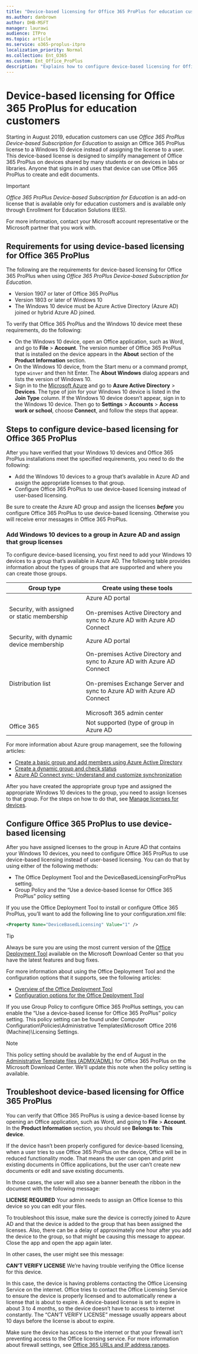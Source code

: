 ```yaml
---
title: "Device-based licensing for Office 365 ProPlus for education customers"
ms.author: danbrown
author: DHB-MSFT
manager: laurawi
audience: ITPro
ms.topic: article
ms.service: o365-proplus-itpro
localization_priority: Normal
ms.collection: Ent_O365
ms.custom: Ent_Office_ProPlus
description: "Explains how to configure device-based licensing for Office 365 ProPlus for education customers."
---
```


# Device-based licensing for Office 365 ProPlus for education customers

Starting in August 2019, education customers can use *Office 365 ProPlus Device-based Subscription for Education* to assign an Office 365 ProPlus license to a Windows 10 device instead of assigning the license to a user. This device-based license is designed to simplify management of Office 365 ProPlus on devices shared by many students or on devices in labs or libraries. Anyone that signs in and uses that device can use Office 365 ProPlus to create and edit documents.

> [!IMPORTANT]
> *Office 365 ProPlus Device-based Subscription for Education* is an add-on license that is available only for education customers and is available only through Enrollment for Education Solutions (EES).
>
> For more information, contact your Microsoft account representative or the Microsoft partner that you work with.

## Requirements for using device-based licensing for Office 365 ProPlus

The following are the requirements for device-based licensing for Office 365 ProPlus when using *Office 365 ProPlus Device-based Subscription for Education*.

- Version 1907 or later of Office 365 ProPlus
- Version 1803 or later of Windows 10
- The Windows 10 device must be Azure Active Directory (Azure AD) joined or hybrid Azure AD joined.

To verify that Office 365 ProPlus and the Windows 10 device meet these requirements, do the following:

- On the Windows 10 device, open an Office application, such as Word, and go to **File** > **Account**. The version number of Office 365 ProPlus that is installed on the device appears in the **About** section of the **Product Information** section.
- On the Windows 10 device, from the Start menu or a command prompt, type `winver` and then hit Enter. The **About Windows** dialog appears and lists the version of Windows 10.
- Sign in to the [Microsoft Azure](https://portal.azure.com/) and go to **Azure Active Directory** > **Devices**. The type of join for your Windows 10 device is listed in the **Join Type** column. If the Windows 10 device doesn’t appear, sign in to the Windows 10 device. Then go to **Settings** > **Accounts** > **Access work or school**, choose **Connect**, and follow the steps that appear.

## Steps to configure device-based licensing for Office 365 ProPlus

After you have verified that your Windows 10 devices and Office 365 ProPlus installations meet the specified requirements, you need to do the following:
- Add the Windows 10 devices to a group that’s available in Azure AD and assign the appropriate licenses to that group.
- Configure Office 365 ProPlus to use device-based licensing instead of user-based licensing.

Be sure to create the Azure AD group and assign the licenses ***before*** you configure Office 365 ProPlus to use device-based licensing. Otherwise you will receive error messages in Office 365 ProPlus.

### Add Windows 10 devices to a group in Azure AD and assign that group licenses

To configure device-based licensing, you first need to add your Windows 10 devices to a group that’s available in Azure AD. The following table provides information about the types of groups that are supported and where you can create those groups.


|**Group type**  |**Create using these tools**  |
|---------|---------|
|Security, with assigned or static membership| Azure AD portal <br/> <br/>On-premises Active Directory and sync to Azure AD with Azure AD Connect        |
|Security, with dynamic device membership |Azure AD portal |
|Distribution list| On-premises Active Directory and sync to Azure AD with Azure AD Connect <br/><br/>On-premises Exchange Server and sync to Azure AD with Azure AD Connect<br/><br/> Microsoft 365 admin center      |
|Office 365 | Not supported   (type of group in Azure AD |



For more information about Azure group management, see the following articles:
- [Create a basic group and add members using Azure Active Directory](https://docs.microsoft.com/azure/active-directory/fundamentals/active-directory-groups-create-azure-portal)
- [Create a dynamic group and check status](https://docs.microsoft.com/azure/active-directory/users-groups-roles/groups-create-rule)
- [Azure AD Connect sync: Understand and customize synchronization](https://docs.microsoft.com/azure/active-directory/hybrid/how-to-connect-sync-whatis)

After you have created the appropriate group type and assigned the appropriate Windows 10 devices to the group, you need to assign licenses to that group. For the steps on how to do that, see [Manage licenses for devices](https://go.microsoft.com/fwlink/p/?LinkID=######).

## Configure Office 365 ProPlus to use device-based licensing

After you have assigned licenses to the group in Azure AD that contains your Windows 10 devices, you need to configure Office 365 ProPlus to use device-based licensing instead of user-based licensing. You can do that by using either of the following methods:
 - The Office Deployment Tool and the DeviceBasedLicensingForProPlus setting.
- Group Policy and the “Use a device-based license for Office 365 ProPlus” policy setting

If you use the Office Deployment Tool to install or configure Office 365 ProPlus, you’ll want to add the following line to your configuration.xml file:

```xml
<Property Name="DeviceBasedLicensing" Value="1" />
```

> [!TIP]
> Always be sure you are using the most current version of the [Office Deployment Tool](https://www.microsoft.com/download/details.aspx?id=49117) available on the Microsoft Download Center so that you have the latest features and bug fixes.

For more information about using the Office Deployment Tool and the configuration options that it supports, see the following articles:
- [Overview of the Office Deployment Tool](overview-of-the-office-2016-deployment-tool.md)
- [Configuration options for the Office Deployment Tool](configuration-options-for-the-office-2016-deployment-tool.md)

If you use Group Policy to configure Office 365 ProPlus settings, you can enable the “Use a device-based license for Office 365 ProPlus” policy setting. This policy setting can be found under Computer Configuration\Policies\Administrative Templates\Microsoft Office 2016 (Machine)\Licensing Settings.

> [!NOTE]
> This policy setting should be available by the end of August in the [Administrative Template files (ADMX/ADML)](https://www.microsoft.com/download/details.aspx?id=49030) for Office 365 ProPlus on the Microsoft Download Center. We'll update this note when the policy setting is available.

## Troubleshoot device-based licensing for Office 365 ProPlus

You can verify that Office 365 ProPlus is using a device-based license by opening an Office application, such as Word, and going to **File** > **Account**. In the **Product Information** section, you should see **Belongs to: This device**.

If the device hasn’t been properly configured for device-based licensing, when a user tries to use Office 365 ProPlus on the device, Office will be in reduced functionality mode. That means the user can open and print existing documents in Office applications, but the user can’t create new documents or edit and save existing documents.

In those cases, the user will also see a banner beneath the ribbon in the document with the following message:

   **LICENSE REQUIRED** Your admin needs to assign an Office license to this device so you can edit your files.

To troubleshoot this issue, make sure the device is correctly joined to Azure AD and that the device is added to the group that has been assigned the licenses. Also, there can be a delay of approximately one hour after you add the device to the group, so that might be causing this message to appear. Close the app and open the app again later.

In other cases, the user might see this message:

   **CAN’T VERIFY LICENSE** We’re having trouble verifying the Office license for this device.

In this case, the device is having problems contacting the Office Licensing Service on the internet. Office tries to contact the Office Licensing Service to ensure the device is properly licensed and to automatically renew a license that is about to expire. A device-based license is set to expire in about 3 to 4 months, so the device doesn’t have to access to internet constantly. The “CAN’T VERIFY LICENSE” message usually appears about 10 days before the license is about to expire.

Make sure the device has access to the internet or that your firewall isn’t preventing access to the Office licensing service. For more information about firewall settings, see [Office 365 URLs and IP address ranges](https://docs.microsoft.com/office365/enterprise/urls-and-ip-address-ranges).  
